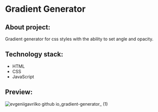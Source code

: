 # **Gradient Generator**
## **About project:**
Gradient generator for css styles with the ability to set angle and opacity.
## **Technology stack:**
- HTML
- CSS
- JavaScript
## **Preview:**
![evgeniigavrilko github io_gradient-generator_ (1)](https://github.com/evgeniigavrilko/gradient-generator/assets/155374565/49a9d28f-127e-4dc5-ae28-40ac44c6e7a1)





